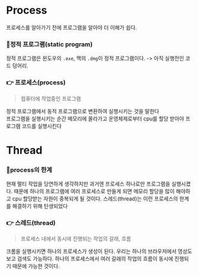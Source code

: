 # Process
프로세스를 알아가기 전에 프로그램을 알아야 더 이해가 쉽다.  

### 🙋정적 프로그램(static program)
정적 프로그램은 윈도우의 `.exe`, 맥의 `.dmg`이 정적 프로그램이다. -> 아직 실행전인 코드 덩어리.  

### 👉 프로세스(process)
> 컴퓨터에 작업중인 프로그램

정적 프로그램에서 동적 프로그램으로 변환하여 실행시키는 것을 말한다  
프로그램을 실행시키는 순간 메모리에 올라가고 운영체제로부터 cpu를 할당 받아야 프로그램 코드를 실행시킨다

#  Thread
### 🙋process의 한계
현재 멀티 작업을 당연하게 생각하지만 과거엔 프로세스 하나로만 프로그램을 실행시켰다. 때문에 하나의 프로그램에 여러 프로세스로 만들게 되면 메모리 할당을 많이 해야하고 cpu 할당받는 자원이 중복되게 될 것이다. 스레드(thread)는 이런 프로세스의 한계를 해결하기 위해 탄생되었다

### 👉 스레드(thread)
> 프로세스 내에서 동시에 진행되는 작업의 갈래, 흐름

크롬을 실행시키면 하나의 프로세스가 생성이 된다. 우리는 하나의 브라우저에서 영상도 보고 검색도 가능하다. 하나의 프로세스에서 여러 갈래의 작업의 흐름이 동시에 진행되기 때문에 가능한 것이다.